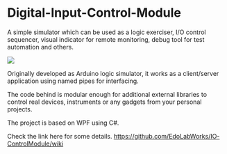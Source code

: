 # Digital-Input-Control-Module

A simple simulator which can be used as a logic exerciser, I/O control sequencer, visual indicator for remote monitoring, debug tool for test automation and others.

![](https://github.com/EdoLabWorks/xedo-imgs/blob/master/IOContolModule.png)

Originally developed as Arduino logic simulator, it works as a client/server application using named pipes for interfacing.

The code behind is modular enough for additional external libraries to control real devices, instruments or any gadgets from your personal projects.

The project is based on WPF using C#.

Check the link here for some details.
https://github.com/EdoLabWorks/IO-ControlModule/wiki
